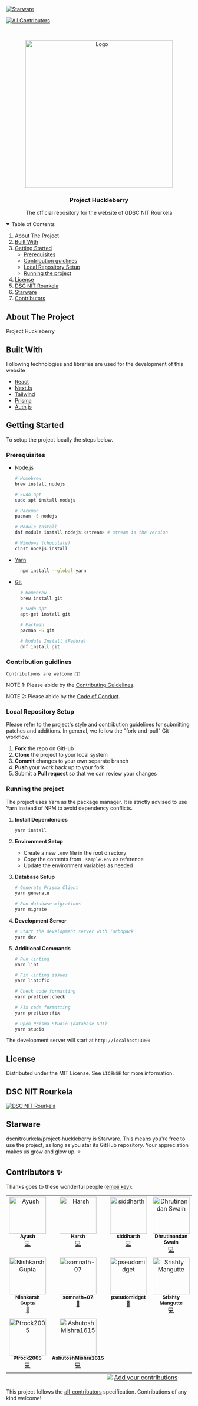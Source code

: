[![Starware](https://img.shields.io/badge/Starware-⭐-black?labelColor=f9b00d)](https://github.com/zepfietje/starware)

<!-- ALL-CONTRIBUTORS-BADGE:START - Do not remove or modify this section -->
[![All Contributors](https://img.shields.io/badge/all_contributors-13-orange.svg?style=flat-square)](#contributors-)
<!-- ALL-CONTRIBUTORS-BADGE:END -->

<br />
<p align="center">
  <a href="#">
    <img src="public/repoCover.png" alt="Logo" width="400">
  </a>

  <h3 align="center">Project Huckleberry</h3>

  <p align="center">
    The official repository for the website of GDSC NIT Rourkela
  </p>
</p>

<!-- TABLE OF CONTENTS -->
<details open="open">
  <summary>Table of Contents</summary>
  <ol>
    <li>
      <a href="#about-the-project">About The Project</a>
      <ul>
      </ul>
        <li><a href="#built-with">Built With</a></li>
    </li>
    <li>
      <a href="#getting-started">Getting Started</a>
      <ul>
        <li><a href="#prerequisites">Prerequisites</a></li>
        <li><a href="#contribution-guidlines">Contribution guidlines</a></li>
        <li><a href="#local-repository-setup">Local Repository Setup</a></li>
        <li><a href="#running-the-project">Running the project</a></li>
      </ul>
    </li>
    <li><a href="#license">License</a></li>
    <li><a href="#dsc-nit-rourkela">DSC NIT Rourkela</a></li>
    <li><a href="#starware">Starware</a></li>
    <li><a href="#contributors">Contributors</a></li>
  </ol>
</details>

## About The Project

Project Huckleberry

## Built With

Following technologies and libraries are used for the development of this website

- [React]()
- [NextJs]()
- [Tailwind]()
- [Prisma]()
- [Auth.js]()

## Getting Started

To setup the project locally the steps below.

### Prerequisites

- [Node.js](https://nodejs.org/en/download/)

  ```sh
  # Homebrew
  brew install nodejs

  # Sudo apt
  sudo apt install nodejs

  # Packman
  pacman -S nodejs

  # Module Install
  dnf module install nodejs:<stream> # stream is the version

  # Windows (chocolaty)
  cinst nodejs.install

  ```

- [Yarn](https://classic.yarnpkg.com/en/docs/install/)

  ```sh
    npm install --global yarn
  ```

- [Git](https://git-scm.com/downloads)

  ```sh
    # Homebrew
    brew install git

    # Sudo apt
    apt-get install git

    # Packman
    pacman -S git

    # Module Install (Fedora)
    dnf install git

  ```

### Contribution guidlines

`Contributions are welcome 🎉🎉`

NOTE 1: Please abide by the [Contributing Guidelines](./CONTRIBUTING.md).

NOTE 2: Please abide by the [Code of Conduct](./CODE_OF_CONDUCT.md).

### Local Repository Setup

Please refer to the project's style and contribution guidelines for submitting patches and additions. In general, we follow the "fork-and-pull" Git workflow.

1.  **Fork** the repo on GitHub
2.  **Clone** the project to your local system
3.  **Commit** changes to your own separate branch
4.  **Push** your work back up to your fork
5.  Submit a **Pull request** so that we can review your changes

### Running the project

The project uses Yarn as the package manager. It is strictly advised to use Yarn instead of NPM to avoid dependency conflicts.

1. **Install Dependencies**

   ```sh
   yarn install
   ```

2. **Environment Setup**

   - Create a new `.env` file in the root directory
   - Copy the contents from `.sample.env` as reference
   - Update the environment variables as needed

3. **Database Setup**

   ```sh
   # Generate Prisma Client
   yarn generate

   # Run database migrations
   yarn migrate
   ```

4. **Development Server**

   ```sh
   # Start the development server with Turbopack
   yarn dev
   ```

5. **Additional Commands**

   ```sh
   # Run linting
   yarn lint

   # Fix linting issues
   yarn lint:fix

   # Check code formatting
   yarn prettier:check

   # Fix code formatting
   yarn prettier:fix

   # Open Prisma Studio (database GUI)
   yarn studio
   ```

The development server will start at `http://localhost:3000`

## License

Distributed under the MIT License. See `LICENSE` for more information.

## DSC NIT Rourkela

[![DSC NIT Rourkela][dsc-nitrourkela]](https://dscnitrourkela.org)

## Starware

dscnitrourkela/project-huckleberry is Starware.
This means you're free to use the project, as long as you star its GitHub repository.
Your appreciation makes us grow and glow up. ⭐

[product-screenshot]: public/gdg.jpg
[dsc-nitrourkela]: public/repoCover.png

## Contributors ✨

Thanks goes to these wonderful people ([emoji key](https://allcontributors.org/docs/en/emoji-key)):

<!-- ALL-CONTRIBUTORS-LIST:START - Do not remove or modify this section -->
<!-- prettier-ignore-start -->
<!-- markdownlint-disable -->
<table>
  <tbody>
    <tr>
      <td align="center" valign="top" width="16.66%"><a href="https://ayussh.vercel.app/"><img src="https://avatars.githubusercontent.com/u/135319056?v=4?s=100" width="100px;" alt="Ayush"/><br /><sub><b>Ayush</b></sub></a><br /><a href="https://github.com/dscnitrourkela/project-huckleberry/commits?author=ayussh-2" title="Code">💻</a></td>
      <td align="center" valign="top" width="16.66%"><a href="https://github.com/Cybrite"><img src="https://avatars.githubusercontent.com/u/140698710?v=4?s=100" width="100px;" alt="Harsh"/><br /><sub><b>Harsh</b></sub></a><br /><a href="https://github.com/dscnitrourkela/project-huckleberry/commits?author=Cybrite" title="Code">💻</a></td>
      <td align="center" valign="top" width="16.66%"><a href="https://github.com/siddharth-narayan-mishra"><img src="https://avatars.githubusercontent.com/u/138509510?v=4?s=100" width="100px;" alt="siddharth"/><br /><sub><b>siddharth</b></sub></a><br /><a href="https://github.com/dscnitrourkela/project-huckleberry/commits?author=siddharth-narayan-mishra" title="Code">💻</a></td>
      <td align="center" valign="top" width="16.66%"><a href="https://github.com/swaindhruti"><img src="https://avatars.githubusercontent.com/u/92504849?v=4?s=100" width="100px;" alt="Dhrutinandan Swain"/><br /><sub><b>Dhrutinandan Swain</b></sub></a><br /><a href="https://github.com/dscnitrourkela/project-huckleberry/commits?author=swaindhruti" title="Code">💻</a></td>
      <td align="center" valign="top" width="16.66%"><a href="https://portfolioscyy.netlify.app/playground"><img src="https://avatars.githubusercontent.com/u/180634057?v=4?s=100" width="100px;" alt="Ayan"/><br /><sub><b>Ayan</b></sub></a><br /><a href="https://github.com/dscnitrourkela/project-huckleberry/commits?author=AYANscyy2" title="Code">💻</a></td>
      <td align="center" valign="top" width="16.66%"><a href="https://github.com/HIMANSHU6001"><img src="https://avatars.githubusercontent.com/u/92459082?v=4?s=100" width="100px;" alt="Himanshu Kaushik"/><br /><sub><b>Himanshu Kaushik</b></sub></a><br /><a href="https://github.com/dscnitrourkela/project-huckleberry/commits?author=HIMANSHU6001" title="Code">💻</a></td>
    </tr>
    <tr>
      <td align="center" valign="top" width="16.66%"><a href="https://github.com/NishkarshG"><img src="https://avatars.githubusercontent.com/u/143815191?v=4?s=100" width="100px;" alt="Nishkarsh Gupta"/><br /><sub><b>Nishkarsh Gupta</b></sub></a><br /><a href="#design-NishkarshG" title="Design">🎨</a></td>
      <td align="center" valign="top" width="16.66%"><a href="https://github.com/somnath-07"><img src="https://avatars.githubusercontent.com/u/138187553?v=4?s=100" width="100px;" alt="somnath-07"/><br /><sub><b>somnath-07</b></sub></a><br /><a href="#design-somnath-07" title="Design">🎨</a></td>
      <td align="center" valign="top" width="16.66%"><a href="https://github.com/pseudomidget"><img src="https://avatars.githubusercontent.com/u/157236850?v=4?s=100" width="100px;" alt="pseudomidget"/><br /><sub><b>pseudomidget</b></sub></a><br /><a href="#design-pseudomidget" title="Design">🎨</a></td>
      <td align="center" valign="top" width="16.66%"><a href="https://linktr.ee/m_srishty"><img src="https://avatars.githubusercontent.com/u/68679980?v=4?s=100" width="100px;" alt="Srishty Mangutte"/><br /><sub><b>Srishty Mangutte</b></sub></a><br /><a href="https://github.com/dscnitrourkela/project-huckleberry/commits?author=Srish-ty" title="Code">💻</a></td>
      <td align="center" valign="top" width="16.66%"><a href="https://github.com/BlessedAmrita"><img src="https://avatars.githubusercontent.com/u/153388147?v=4?s=100" width="100px;" alt="BlessedAmrita"/><br /><sub><b>BlessedAmrita</b></sub></a><br /><a href="https://github.com/dscnitrourkela/project-huckleberry/commits?author=BlessedAmrita" title="Code">💻</a></td>
      <td align="center" valign="top" width="16.66%"><a href="http://portfolio-eight-rose-30.vercel.app/"><img src="https://avatars.githubusercontent.com/u/154359186?v=4?s=100" width="100px;" alt="Veena Sahu"/><br /><sub><b>Veena Sahu</b></sub></a><br /><a href="https://github.com/dscnitrourkela/project-huckleberry/commits?author=auraexe25" title="Code">💻</a></td>
    </tr>
    <tr>
      <td align="center" valign="top" width="16.66%"><a href="https://pratyush-portfolio.vercel.app/"><img src="https://avatars.githubusercontent.com/u/175925778?v=4?s=100" width="100px;" alt="Ptrock2005"/><br /><sub><b>Ptrock2005</b></sub></a><br /><a href="https://github.com/dscnitrourkela/project-huckleberry/commits?author=PratyushPanda2005" title="Code">💻</a></td>
      <td align="center" valign="top" width="16.66%"><a href="https://github.com/AshutoshMishra1615"><img src="https://avatars.githubusercontent.com/u/135343059?v=4?s=100" width="100px;" alt="AshutoshMishra1615"/><br /><sub><b>AshutoshMishra1615</b></sub></a><br /><a href="https://github.com/dscnitrourkela/project-huckleberry/commits?author=AshutoshMishra1615" title="Code">💻</a></td>
    </tr>
  </tbody>
  <tfoot>
    <tr>
      <td align="center" size="13px" colspan="6">
        <img src="https://raw.githubusercontent.com/all-contributors/all-contributors-cli/1b8533af435da9854653492b1327a23a4dbd0a10/assets/logo-small.svg">
          <a href="https://all-contributors.js.org/docs/en/bot/usage">Add your contributions</a>
        </img>
      </td>
    </tr>
  </tfoot>
</table>

<!-- markdownlint-restore -->
<!-- prettier-ignore-end -->

<!-- ALL-CONTRIBUTORS-LIST:END -->

This project follows the [all-contributors](https://github.com/all-contributors/all-contributors) specification. Contributions of any kind welcome!
